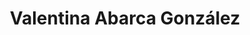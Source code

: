 ---
title: "Valentina Abarca González"
image: "images/team/joseph-gonzalez-399972-unsplash.jpg"
jobtitle: "Ayudante - Curso Robótica"
category: estudiante
linkedinurl: ""
weight: 15
---